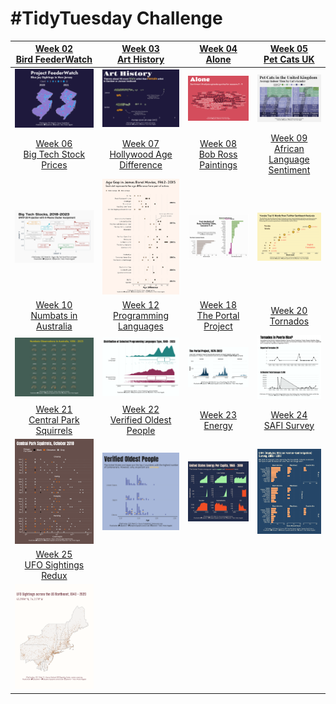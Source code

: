 # #TidyTuesday Challenge

<!-- table header, followed by pictures link -->

|    [Week 02<br>Bird FeederWatch](https://github.com/poncest/tidytuesday/tree/main/2023/Week_02)    |       [Week 03<br>Art History](https://github.com/poncest/tidytuesday/tree/main/2023/Week_03)        |        [Week 04<br>Alone](https://github.com/poncest/tidytuesday/tree/main/2023/Week_04)        |                                                                  [Week 05<br>Pet Cats UK](https://github.com/poncest/tidytuesday/tree/main/2023/Week_05)                                                                  |
|:----------------:|:----------------:|:----------------:|:-----------------:|
|                                 ![](Week_02/2023_02.png "Week 02")                                 |                                  ![](Week_03/2023_03.png "Week 03")                                  |                               ![](Week_04/2023_04.png "Week 04")                                |                                                                                            ![](Week_05/2023_05.png "Week 05")                                                                                             |
| [Week 06<br>Big Tech Stock Prices](https://github.com/poncest/tidytuesday/tree/main/2023/Week_06)  | [Week 07<br>Hollywood Age Difference](https://github.com/poncest/tidytuesday/tree/main/2023/Week_07) | [Week 08<br>Bob Ross Paintings](https://github.com/poncest/tidytuesday/tree/main/2023/Week_08)  |                                                          [Week 09<br>African Language Sentiment](https://github.com/poncest/tidytuesday/tree/main/2023/Week_09)                                                           |
|                                 ![](Week_06/2023_06.png "Week 06")                                 |                                  ![](Week_07/2023_07.png "Week 07")                                  |                               ![](Week_08/2023_08.png "Week 08")                                |                                                                                            ![](Week_09/2023_09.png "Week 09")                                                                                             |
|  [Week 10<br>Numbats in Australia](https://github.com/poncest/tidytuesday/tree/main/2023/Week_10)  |  [Week 12<br>Programming Languages](https://github.com/poncest/tidytuesday/tree/main/2023/Week_12)   | [Week 18<br> The Portal Project](https://github.com/poncest/tidytuesday/tree/main/2023/Week_18) |                                                                   [Week 20<br>Tornados](https://github.com/poncest/tidytuesday/tree/main/2023/Week_20)                                                                    |
|                                 ![](Week_10/2023_10.png "Week 10")                                 |                                  ![](Week_12/2023_12.png "Week 12")                                  |                             ![]()![](Week_18/2023_18.png "Week 18")                             |                                                                                            ![](Week_20/2023_20.png "Week 20")                                                                                             |
| [Week 21<br>Central Park Squirrels](https://github.com/poncest/tidytuesday/tree/main/2023/Week_21) |  [Week 22<br>Verified Oldest People](https://github.com/poncest/tidytuesday/tree/main/2023/Week_22)  |       [Week 23<br>Energy](https://github.com/poncest/tidytuesday/tree/main/2023/Week_23)        | [Week 24](https://github.com/poncest/tidytuesday/tree/main/2023/Week_24)[<br>](https://github.com/poncest/tidytuesday/tree/main/2023/Week_23)[SAFI Survey](https://github.com/poncest/tidytuesday/tree/main/2023/Week_24) |
|                                 ![](Week_21/2023_21.png "Week 21")                                 |                                  ![](Week_22/2023_22.png "Week 22")                                  |                               ![](Week_23/2023_23.png "Week 23")                                |                                                                                            ![](Week_24/2023_24.png "Week 24")                                                                                             |
|  [Week 25<br>UFO Sightings Redux](https://github.com/poncest/tidytuesday/tree/main/2023/Week_25)   |                                                                                                      |                                                                                                 |                                                                                                                                                                                                                           |
|                                 ![](Week_25/2023_25.png "Week 25")                                 |                                                                                                      |                                                                                                 |                                                                                                                                                                                                                           |
